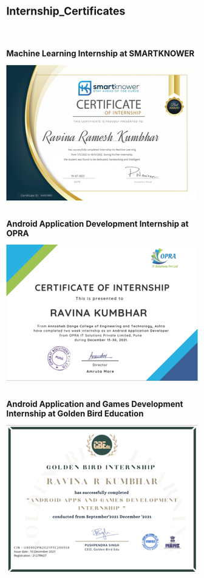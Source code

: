 # Internship_Certificates


<br/><br/>
## Machine Learning Internship at SMARTKNOWER
![Machine Learning Internship at SMARTKNOWER](https://github.com/Ravinark23/Internship_Certificates/blob/main/Smartknower%20Internship%20Certificate.jpg)
<br/><br/>
## Android Application Development Internship at OPRA
![Android Application Development Internship at OPRA](https://github.com/Ravinark23/Internship_Certificates/blob/main/Opra%20Internship%20Certificate.PNG)
<br/><br/>
## Android Application and Games Development Internship at Golden Bird Education
![Android Application and Games Development Internship at Golden Bird Education](https://github.com/Ravinark23/Internship_Certificates/blob/main/Golden%20Bird%20Education%20Internship%20Certificate.PNG)
<br/><br/>

